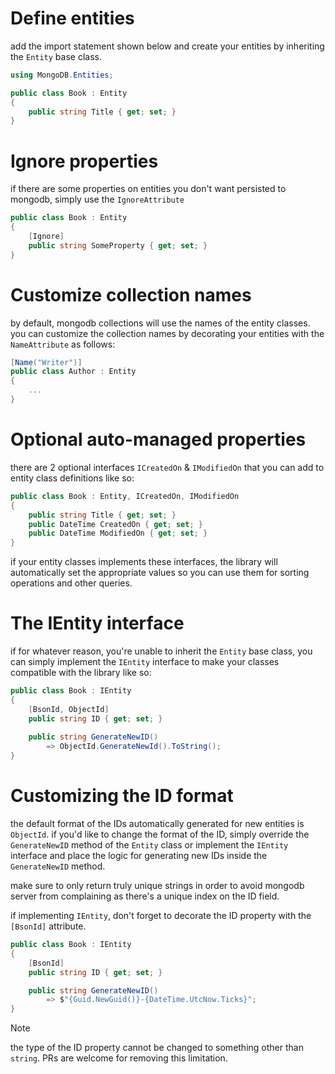 # Define entities

add the import statement shown below and create your entities by inheriting the `Entity` base class.

```csharp
using MongoDB.Entities;

public class Book : Entity
{
    public string Title { get; set; }
}
```

# Ignore properties

if there are some properties on entities you don't want persisted to mongodb, simply use the `IgnoreAttribute` 
```csharp
public class Book : Entity
{
    [Ignore]
    public string SomeProperty { get; set; }
}
```

# Customize collection names
by default, mongodb collections will use the names of the entity classes. you can customize the collection names by decorating your entities with the `NameAttribute` as follows:
```csharp
[Name("Writer")]
public class Author : Entity
{
    ...
}
```

# Optional auto-managed properties
there are 2 optional interfaces `ICreatedOn` & `IModifiedOn` that you can add to entity class definitions like so:
```csharp
public class Book : Entity, ICreatedOn, IModifiedOn
{
    public string Title { get; set; }
    public DateTime CreatedOn { get; set; }
    public DateTime ModifiedOn { get; set; }
}
```
if your entity classes implements these interfaces, the library will automatically set the appropriate values so you can use them for sorting operations and other queries.

# The IEntity interface

if for whatever reason, you're unable to inherit the `Entity` base class, you can simply implement the `IEntity` interface to make your classes compatible with the library like so:
```csharp
public class Book : IEntity
{
    [BsonId, ObjectId]
    public string ID { get; set; }
    
    public string GenerateNewID() 
        => ObjectId.GenerateNewId().ToString();
}
```

# Customizing the ID format
the default format of the IDs automatically generated for new entities is `ObjectId`. if you'd like to change the format of the ID, simply override the `GenerateNewID` method of the `Entity` class or implement the `IEntity` interface and place the logic for generating new IDs inside the `GenerateNewID` method. 

make sure to only return truly unique strings in order to avoid mongodb server from complaining as there's a unique index on the ID field. 

if implementing `IEntity`, don't forget to decorate the ID property with the `[BsonId]` attribute.
```csharp
public class Book : IEntity
{
    [BsonId]
    public string ID { get; set; }

    public string GenerateNewID()
        => $"{Guid.NewGuid()}-{DateTime.UtcNow.Ticks}";
}
```

> [!note]
> the type of the ID property cannot be changed to something other than `string`. PRs are welcome for removing this limitation.